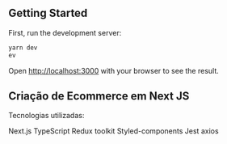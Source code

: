 

## Getting Started

First, run the development server:

```bash
yarn dev
ev
```

Open [http://localhost:3000](http://localhost:3000) with your browser to see the result.


## Criação de Ecommerce em Next JS

Tecnologias utilizadas:

Next.js
TypeScript
Redux toolkit
Styled-components
Jest
axios